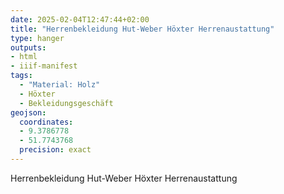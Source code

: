 ```yaml
---
date: 2025-02-04T12:47:44+02:00
title: "Herrenbekleidung Hut-Weber Höxter Herrenaustattung"
type: hanger
outputs:
- html
- iiif-manifest
tags:
  - "Material: Holz"
  - Höxter
  - Bekleidungsgeschäft
geojson:
  coordinates:
  - 9.3786778
  - 51.7743768
  precision: exact
---
```


Herrenbekleidung
Hut-Weber
Höxter Herrenaustattung
